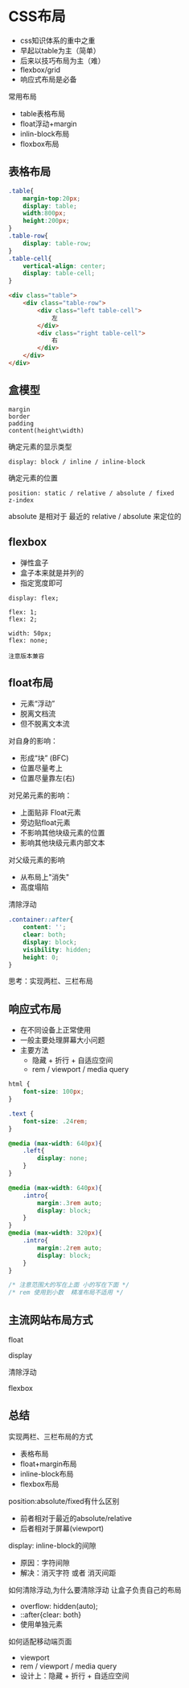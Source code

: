 # CSS布局


- css知识体系的重中之重
- 早起以table为主（简单）
- 后来以技巧布局为主（难）
- flexbox/grid
- 响应式布局是必备


常用布局
- table表格布局
- float浮动+margin
- inlin-block布局
- floxbox布局

## 表格布局

```css
.table{
    margin-top:20px;
    display: table;
    width:800px;
    height:200px;
}
.table-row{
    display: table-row;
}
.table-cell{
    vertical-align: center;
    display: table-cell;
}
```
```html
<div class="table">
    <div class="table-row">
        <div class="left table-cell">
            左
        </div>
        <div class="right table-cell">
            右
        </div>
    </div>
</div>
```



## 盒模型

```
margin
border
padding
content(height\width)
```


确定元素的显示类型
```
display: block / inline / inline-block
```

确定元素的位置
```
position: static / relative / absolute / fixed
z-index
```

absolute 是相对于 最近的 relative / absolute 来定位的



## flexbox

- 弹性盒子
- 盒子本来就是并列的
- 指定宽度即可

```
display: flex;

flex: 1;
flex: 2;

width: 50px;
flex: none;
```

`注意版本兼容`


## float布局

- 元素“浮动”
- 脱离文档流
- 但不脱离文本流


对自身的影响：
- 形成“块” (BFC)
- 位置尽量考上
- 位置尽量靠左(右)

对兄弟元素的影响：
- 上面贴非 Float元素
- 旁边贴float元素
- 不影响其他块级元素的位置
- 影响其他块级元素内部文本

对父级元素的影响
- 从布局上"消失"
- 高度塌陷

清除浮动
```css
.container::after{
    content: '';
    clear: both;
    display: block;
    visibility: hidden;
    height: 0;
}
```

思考：实现两栏、三栏布局


## 响应式布局

- 在不同设备上正常使用
- 一般主要处理屏幕大小问题
- 主要方法
    - 隐藏 + 折行 + 自适应空间
    - rem / viewport / media query

```css
html {
    font-size: 100px;
}

.text {
    font-size: .24rem;
}

```

```css
@media (max-width: 640px){
    .left{
        display: none;
    }
}
```

```css
@media (max-width: 640px){
    .intro{
        margin:.3rem auto;
        display: block;
    }
}
@media (max-width: 320px){
    .intro{
        margin:.2rem auto;
        display: block;
    }
}

/* 注意范围大的写在上面 小的写在下面 */
/* rem 使用到小数  精准布局不适用 */
```


## 主流网站布局方式

float

display

清除浮动

flexbox



## 总结

实现两栏、三栏布局的方式
- 表格布局
- float+margin布局
- inline-block布局
- flexbox布局


position:absolute/fixed有什么区别
- 前者相对于最近的absolute/relative
- 后者相对于屏幕(viewport)


display: inline-block的间隙
- 原因：字符间隙
- 解决：消灭字符 或者 消灭间距


如何清除浮动,为什么要清除浮动
让盒子负责自己的布局
- overflow: hidden(auto);
- ::after{clear: both}
- 使用单独元素


如何适配移动端页面
- viewport
- rem / viewport / media query
- 设计上：隐藏 + 折行 + 自适应空间


